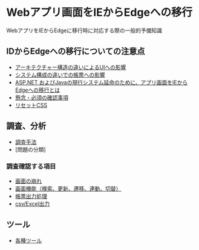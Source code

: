 # Webアプリ画面をIEからEdgeへの移行
WebアプリをIEからEdgeに移行時に対応する際の一般的予備知識

## IDからEdgeへの移行についての注意点
- [アーキテクチャー構造の違いによるUIへの影響](./impact-of-architectural-differences-on-ui.md)
- [システム構成の違いでの帳票への影響](./impact-of-differences-in-system-configuration-on-reports.md)
- [ASP.NET およびJavaの現行システム延命のために、アプリ画面をIEからEdgeへの移行とは](./how-to-migrate-app-screens-from-ie-to-edge-to-extend-the-life-of-current-asp.net-and-java-systems.md)
- [懸念・必須の確認事項](concerns_required-checks.md)
- [リセットCSS](resetCSS.md)

## 調査、分析
- [調査手法](./Research-methodology.md)
- [問題の分類]

### 調査確認する項目
- [画面の崩れ](./screen-corruption.md)
- [画面機能（検索、更新、遷移、連動、切替）](./screen-functions.md)
- [帳票出力処理](./report-output-processing.md)
- [csv/Excel出力](./csv_excel-output.md)
<!-- - [ファイルのアップロード・ダウンロード機能](file-upload_download-function.md) -->
<!-- - [iFrameを使っている画面](screens-using-iframe.md) -->
<!-- - [IME制御機能がある画面](screens-with-ime-control-function.md) -->
<!-- - [`window.showModalDialog`及び`window.close`](window.showmodaldialog-and-window.close.md) -->
<!-- - [各画面の各イベントで使用しているクライアントスクリプトの確認](check-the-client-scripts-used-in-each-event-on-each-screen.md) -->
<!-- - [文字化け・文字フォント](./garbaged-characters_character-fonts.md) -->
<!-- - [サードパーティ] -->

## ツール
- [各種ツール](./tools.md)